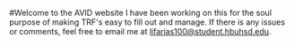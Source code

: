 #Welcome to the AVID website
I have been working on this for the soul purpose of making TRF's easy to fill out and manage. If there is any issues or comments, feel free to email me at ljfarias100@student.hbuhsd.edu.

